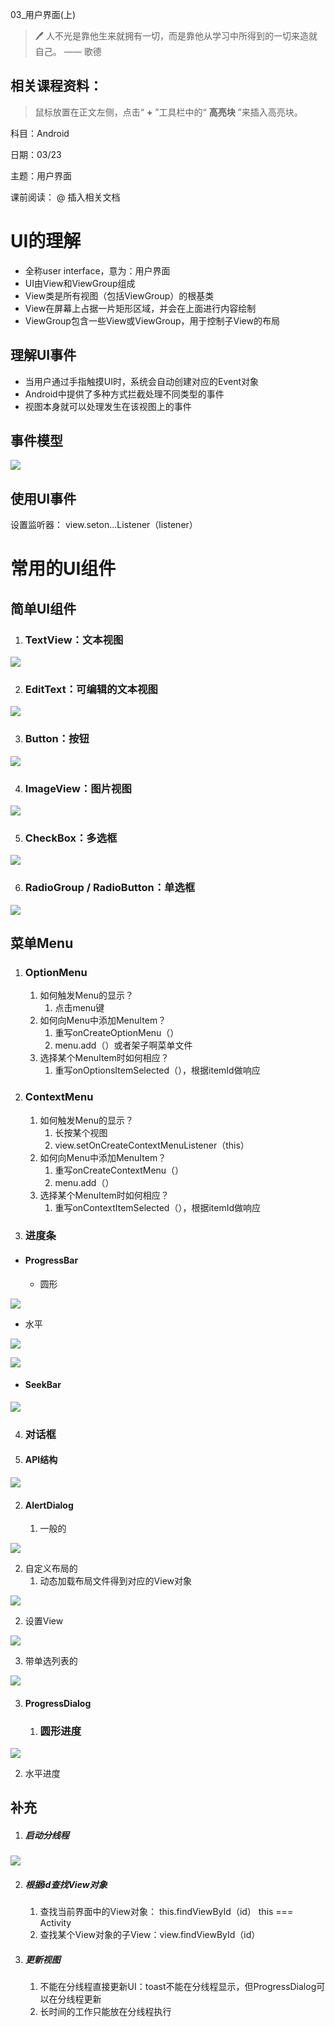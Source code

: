 03_用户界面(上)

> 🖊 人不光是靠他生来就拥有一切，而是靠他从学习中所得到的一切来造就自己。 —— 歌德

## 相关课程资料：

> 鼠标放置在正文左侧，点击“ **+** ”工具栏中的“ **高亮块** ”来插入高亮块。

科目：Android

日期：03/23

主题：用户界面

课前阅读： @ 插入相关文档

# UI的理解

* 全称user interface，意为：用户界面
* UI由View和ViewGroup组成
* View类是所有视图（包括ViewGroup）的根基类
* View在屏幕上占据一片矩形区域，并会在上面进行内容绘制
* ViewGroup包含一些View或ViewGroup，用于控制子View的布局

## 理解UI事件

* 当用户通过手指触摸UI时，系统会自动创建对应的Event对象
* Android中提供了多种方式拦截处理不同类型的事件
* 视图本身就可以处理发生在该视图上的事件

## 事件模型

![](https://rypnbkno8m.feishu.cn/space/api/box/stream/download/asynccode/?code=Nzg2MTc2ZDAyZjk4ZjNkYjYyODMwNGZjMDllOWFiYjNfTVJDOW1Kb1o4Z2lNZWlOYmxPdlhHUFNnS2VsVnpkNWRfVG9rZW46Ym94Y25kSjZRaE1GTVhIRk1jU0tobHBqazVjXzE2NDgwMjI4ODY6MTY0ODAyNjQ4Nl9WNA)

## 使用UI事件

设置监听器： view.seton...Listener（listener）

# 常用的UI组件

## 简单UI组件

1. ### TextView：文本视图

![](https://rypnbkno8m.feishu.cn/space/api/box/stream/download/asynccode/?code=NzY0NjczYmIwODMxNzgxMDNmYzFiMzcxNmU0MmNjZjFfWFhqY0VEYm53cHpVRXN3ZGJhazJLeUJVZjV5bWhlRWxfVG9rZW46Ym94Y252Y1pZa3QydGZMZXd3eGd5SEVTYmdoXzE2NDgwMjI4ODY6MTY0ODAyNjQ4Nl9WNA)

2. ### EditText：可编辑的文本视图

![](https://rypnbkno8m.feishu.cn/space/api/box/stream/download/asynccode/?code=NDM0NDQ2YWU4ODAyYTVlOGRhZjNkNDI0YjU3Y2ZhOWJfQVNIUjRrZFJpVmFVTmNhSjZkeGpSTHphSENyNU1OUnpfVG9rZW46Ym94Y24wMFQwM0NWclhMV0dvZmNGMkZtRm5kXzE2NDgwMjI4ODY6MTY0ODAyNjQ4Nl9WNA)

3. ### Button：按钮

![](https://rypnbkno8m.feishu.cn/space/api/box/stream/download/asynccode/?code=ODczZGY5ODBiOGFmNzRmZWJjYzU4ZWFhYTMxM2I1MmFfSW02dXRhajZtRWRENnlhR0NsdDZwNllXN21WNFpGQ1BfVG9rZW46Ym94Y25wemNEcnNjWXFqbUNsOUdnT3lJM2VnXzE2NDgwMjI4ODY6MTY0ODAyNjQ4Nl9WNA)

4. ### ImageView：图片视图

![](https://rypnbkno8m.feishu.cn/space/api/box/stream/download/asynccode/?code=ZDhkMDhhMWIxZWZmMmI3MTg2ZjQ5YmY5NWM1NWQzMDFfdnpEVmFSRnd0M3p5VGdQVk1aaXoxcTlCdTZSSWdoYjlfVG9rZW46Ym94Y25vSno2MHVSQ3p5Wmp3RFJmamxRV1NjXzE2NDgwMjI4ODY6MTY0ODAyNjQ4Nl9WNA)

5. ### CheckBox：多选框

![](https://rypnbkno8m.feishu.cn/space/api/box/stream/download/asynccode/?code=YjU3NTEyOGQxMTZkZDg3OWQzMzBiNDQzNDZmNTgyNGFfMzdBQU5jTzVTYTllUXloVXpPYkxsdUNRQlZPM05VNjFfVG9rZW46Ym94Y25DalJuOGl4OGFmM2xCbUpRUkpWRnVnXzE2NDgwMjI4ODY6MTY0ODAyNjQ4Nl9WNA)

6. ### RadioGroup / RadioButton：单选框

![](https://rypnbkno8m.feishu.cn/space/api/box/stream/download/asynccode/?code=NDc2MzI0ZmQzMjg4NGI3MjBhMjU1NzhiYWUxNWI2NmNfdlZoVjhLSldQVzlZUnlCMk1lU2I2UDVMRmtVcHJ4YnpfVG9rZW46Ym94Y25yREw1cDBheXVBUlBvbDI3Mmp6UnJjXzE2NDgwMjI4ODY6MTY0ODAyNjQ4Nl9WNA)

## 菜单Menu

1. ### OptionMenu

   1. 如何触发Menu的显示？
      1. 点击menu键
   2. 如何向Menu中添加MenuItem？
      1. 重写onCreateOptionMenu（）
      2. menu.add（）或者架子啊菜单文件
   3. 选择某个MenuItem时如何相应？
      1. 重写onOptionsItemSelected（），根据itemId做响应
2. ### ContextMenu

   1. 如何触发Menu的显示？
      1. 长按某个视图
      2. view.setOnCreateContextMenuListener（this）
   2. 如何向Menu中添加MenuItem？
      1. 重写onCreateContextMenu（）
      2. menu.add（）
   3. 选择某个MenuItem时如何相应？
      1. 重写onContextItemSelected（），根据itemId做响应
3. ### 进度条

* #### ProgressBar

  * 圆形

![](https://rypnbkno8m.feishu.cn/space/api/box/stream/download/asynccode/?code=OGU4OWVlYzM5MjM0ODFjYTJhNzFiNGFhOTFiOTQ1N2VfSlBQMXdWR0FKMVg1ZlhrNnBheWY1ZnRwem1JY1hOTExfVG9rZW46Ym94Y25MWXhtdkJJRElvS1FZaHNMSG1uSUhjXzE2NDgwMjI4ODY6MTY0ODAyNjQ4Nl9WNA)

* 水平

![](https://rypnbkno8m.feishu.cn/space/api/box/stream/download/asynccode/?code=ZTNlYzczN2RkNzQ4YjAxN2YyMTU0MGUyODU4NWIwZDlfSzVEUG4wN0FSTGFLa0Y2NFZnaUVjRFhYa2ZvUFRKNGFfVG9rZW46Ym94Y25vWmRvSVYwMFUySTFXOEpHWEx5U3NjXzE2NDgwMjI4ODY6MTY0ODAyNjQ4Nl9WNA)

![](https://rypnbkno8m.feishu.cn/space/api/box/stream/download/asynccode/?code=YWFmOWZiOWQ1OTgwYjJhNDYzMGVhNDQ1ZGRhM2ZmNTJfc1RXOFlaekNqamJZcHpkSmFrZHBqZGpJTVZ5Um80WEhfVG9rZW46Ym94Y242Y2p4eGtkY1duMG9WY2x6VUc0azBlXzE2NDgwMjI4ODY6MTY0ODAyNjQ4Nl9WNA)

* #### SeekBar

![](https://rypnbkno8m.feishu.cn/space/api/box/stream/download/asynccode/?code=MDBjOTlmZjI4YWZlZTRjYmQ1MWY1M2U4NDE2ZGVkNWJfWVJCYVd1SzBIMFJzTGRWQnJLUnVJMHdFTG9ibWZXYktfVG9rZW46Ym94Y251ODVlbm5vQUplZ3hubmxZTzY3MkhhXzE2NDgwMjI4ODY6MTY0ODAyNjQ4Nl9WNA)

4. ### 对话框
5. #### API结构

![](https://rypnbkno8m.feishu.cn/space/api/box/stream/download/asynccode/?code=YzBkOWRmZTA5MmE2YzY2NjkxNTljYWMxZjY4NzZiMGVfR0tYTFN2MGpPdUpKWUNVMVYyY1dKanczRjhYd3FLSWpfVG9rZW46Ym94Y24yeXJOQWg3VGNIdkFDVEZRTzFCMVViXzE2NDgwMjI4ODY6MTY0ODAyNjQ4Nl9WNA)

2. #### AlertDialog

   1. 一般的

![](https://rypnbkno8m.feishu.cn/space/api/box/stream/download/asynccode/?code=ODU1ZGJhNGQ5Zjk5M2Y0OTQxOWRkNzcwMzRiNjYxYmRfd1RBcWJhcnNZOEoyVUVtYm9sdHBLT2plSmZ2M2t5S1lfVG9rZW46Ym94Y25sclFhbXg1TVFEMDIzb3pOZUhDcGo2XzE2NDgwMjI4ODY6MTY0ODAyNjQ4Nl9WNA)

2. 自定义布局的
   1. 动态加载布局文件得到对应的View对象

![](https://rypnbkno8m.feishu.cn/space/api/box/stream/download/asynccode/?code=MDBmZTAyMjBkMzM2YzA2MmMzMGJlMjA1ZDBjZGYwNWRfYmNCd0prUE5XT2FkOWxQWTVCRXV0UU5SNDZwazhHRHJfVG9rZW46Ym94Y25nOWloaUFqR211Q2pHanVJUm5aME9kXzE2NDgwMjI4ODY6MTY0ODAyNjQ4Nl9WNA)

2. 设置View

![](https://rypnbkno8m.feishu.cn/space/api/box/stream/download/asynccode/?code=YjgyOWE0Yjc5NjE3MGZmODNjZDYxYzYwN2ZhZDgzZmFfREJYdGpCVEhSMVNQaGJKcVNRdzRzZFlrMHdCWXlkbnlfVG9rZW46Ym94Y25ScG9mNmw1YVhSTHpzZDZQbUJjSjRkXzE2NDgwMjI4ODY6MTY0ODAyNjQ4Nl9WNA)

3. 带单选列表的

![](https://rypnbkno8m.feishu.cn/space/api/box/stream/download/asynccode/?code=NDIwMGUwZjA0NGM5NDFmYWI3MTYzODQxMzM1ZTI2ODRfOVVqQlJLUlptcE45cUdwcHFHY29HTThmRFpCMzRvbVdfVG9rZW46Ym94Y25HS3lWSEZuYTVsUlg3dVRhZUlRNDVjXzE2NDgwMjI4ODY6MTY0ODAyNjQ4Nl9WNA)

3. #### ProgressDialog

   1. ### 圆形进度

![](https://rypnbkno8m.feishu.cn/space/api/box/stream/download/asynccode/?code=MzJmNTE1MGZiMTcxMDNmZjk3ZjU5N2ZiNzEwMWNmNWNfRXRlYXNIOG84amhCRm9KSGVocGZ4TUJTSW05dUw2d3NfVG9rZW46Ym94Y25SbmpjWVJ5WW1VYnJpWFpLRWxyMUtjXzE2NDgwMjI4ODY6MTY0ODAyNjQ4Nl9WNA)

2. 水平进度

## 补充

1. ##### 启动分线程

![](https://rypnbkno8m.feishu.cn/space/api/box/stream/download/asynccode/?code=MGM2Yjg1Zjg4Nzk4NzI3ODlkNzM4NWJjNDc4MzM0NTNfa0dBRUZnQm1TcldQbFRwTHk2VmMyRURtMUdyUTZtTEVfVG9rZW46Ym94Y25rTVdnbnhuZ3BzQkdiTVFFMWoyanlmXzE2NDgwMjI4ODY6MTY0ODAyNjQ4Nl9WNA)

2. ##### 根据id查找View对象

   1. 查找当前界面中的View对象： this.findViewById（id）  this === Activity
   2. 查找某个View对象的子View：view.findViewById（id）
3. ##### 更新视图

   1. 不能在分线程直接更新UI：toast不能在分线程显示，但ProgressDialog可以在分线程更新
   2. 长时间的工作只能放在分线程执行
